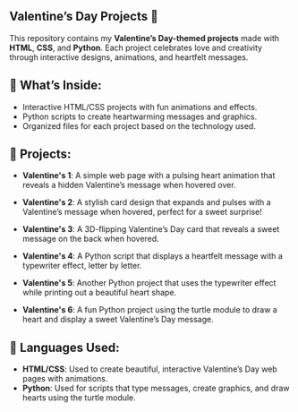 ## Valentine’s Day Projects 💖
This repository contains my **Valentine’s Day-themed projects** made with **HTML**, **CSS**, and **Python**. Each project celebrates love and creativity through interactive designs, animations, and heartfelt messages.

## 📂 What’s Inside:
  - Interactive HTML/CSS projects with fun animations and effects.
  - Python scripts to create heartwarming messages and graphics.
  - Organized files for each project based on the technology used.
  
## 📝 Projects:
  - **Valentine's 1**: 
    A simple web page with a pulsing heart animation that reveals a hidden Valentine’s message when hovered over.

  - **Valentine's 2**: 
    A stylish card design that expands and pulses with a Valentine’s message when hovered, perfect for a sweet surprise!

  - **Valentine's 3**: 
    A 3D-flipping Valentine’s Day card that reveals a sweet message on the back when hovered.

  - **Valentine's 4**: 
    A Python script that displays a heartfelt message with a typewriter effect, letter by letter.

  - **Valentine's 5**: 
    Another Python project that uses the typewriter effect while printing out a beautiful heart shape.

  - **Valentine's 6**: 
    A fun Python project using the turtle module to draw a heart and display a sweet Valentine’s Day message.

## 🎨 Languages Used:
  - **HTML/CSS**: Used to create beautiful, interactive Valentine’s Day web pages with animations.
  - **Python**: Used for scripts that type messages, create graphics, and draw hearts using the turtle module.
